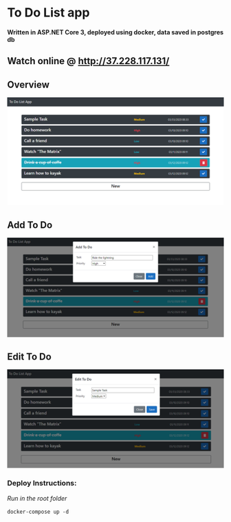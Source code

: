 # To Do List app
#### Written in ASP.NET Core 3, deployed using docker, data saved in postgres db

## Watch online @ http://37.228.117.131/
## Overview
![Overview](/img/overview.png)
## Add To Do
![Add to do](/img/add-to-do.png)
## Edit To Do
![Edit to do](/img/edit-to-do.png)
### Deploy Instructions:
_Run in the root folder_
```
docker-compose up -d
```
